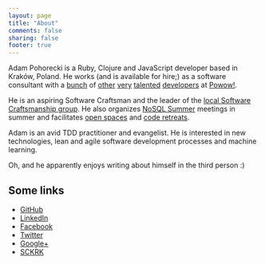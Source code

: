 ```yaml
---
layout: page
title: "About"
comments: false
sharing: false
footer: true
---
```


Adam Pohorecki is a Ruby, Clojure and JavaScript developer based in Kraków, Poland.
He works (and is available for hire;) as a software consultant with a [bunch][hakon] of [other][rolf] [very][rudy] [talented][sickill] [developers][solnic] at [Powow!][powow].

He is an aspiring Software Craftsman and the leader of the [local Software Craftsmanship group][sckrk].
He also organizes [NoSQL Summer][nosql-summer] meetings in summer and facilitates [open spaces][open-spaces] and [code retreats][code-retreat].

Adam is an avid TDD practitioner and evangelist.
He is interested in new technologies, lean and agile software development processes and machine learning.

Oh, and he apparently enjoys writing about himself in the third person :)

Some links
----------

* [GitHub][github]
* [LinkedIn][linkedin]
* [Facebook][fb]
* [Twitter][twitter]
* [Google+][googlep]
* [SCKRK][sckrk]

[powow]: http://www.powow.no/

[hakon]: https://github.com/Hakon
[rolf]: https://github.com/rolfb
[rudy]: https://github.com/wrozka
[sickill]: https://github.com/sickill
[solnic]: https://github.com/solnic

[sckrk]: http://sckrk.com
[llp]: http://lunarlogicpolska.com
[nosql-summer]: http://nosqlsummer.org/city/krakow
[open-spaces]: http://www.youtube.com/watch?v=DpdyXPkxwWQ
[code-retreat]: http://coderetreat.sckrk.com

[github]: https://github.com/psyho
[linkedin]: http://pl.linkedin.com/in/apohorecki
[fb]: http://www.facebook.com/apohorecki
[twitter]: http://twitter.com/apohorecki
[googlep]: https://plus.google.com/111122936736173915598/
